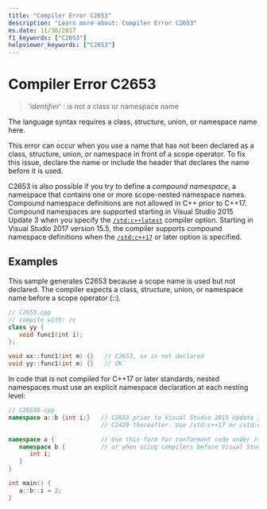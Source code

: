 ```yaml
---
title: "Compiler Error C2653"
description: "Learn more about: Compiler Error C2653"
ms.date: 11/30/2017
f1_keywords: ["C2653"]
helpviewer_keywords: ["C2653"]
---
```

# Compiler Error C2653

> '*identifier*' : is not a class or namespace name

The language syntax requires a class, structure, union, or namespace name here.

This error can occur when you use a name that has not been declared as a class, structure, union, or namespace in front of a scope operator. To fix this issue, declare the name or include the header that declares the name before it is used.

C2653 is also possible if you try to define a *compound namespace*, a namespace that contains one or more scope-nested namespace names. Compound namespace definitions are not allowed in C++ prior to C++17. Compound namespaces are supported starting in Visual Studio 2015 Update 3 when you specify the [`/std:c++latest`](../../build/reference/std-specify-language-standard-version.md) compiler option. Starting in Visual Studio 2017 version 15.5, the compiler supports compound namespace definitions when the [`/std:c++17`](../../build/reference/std-specify-language-standard-version.md) or later option is specified.

## Examples

This sample generates C2653 because a scope name is used but not declared. The compiler expects a class, structure, union, or namespace name before a scope operator (::).

```cpp
// C2653.cpp
// compile with: /c
class yy {
   void func1(int i);
};

void xx::func1(int m) {}   // C2653, xx is not declared
void yy::func1(int m) {}   // OK
```

In code that is not compiled for C++17 or later standards, nested namespaces must use an explicit namespace declaration at each nesting level:

```cpp
// C2653b.cpp
namespace a::b {int i;}   // C2653 prior to Visual Studio 2015 Update 3,
                          // C2429 thereafter. Use /std:c++17 or /std:c++latest to fix.

namespace a {             // Use this form for conformant code under /std:c++14 (the default)
   namespace b {          // or when using compilers before Visual Studio 2015 update 3.
      int i;
   }
}

int main() {
   a::b::i = 2;
}
```

